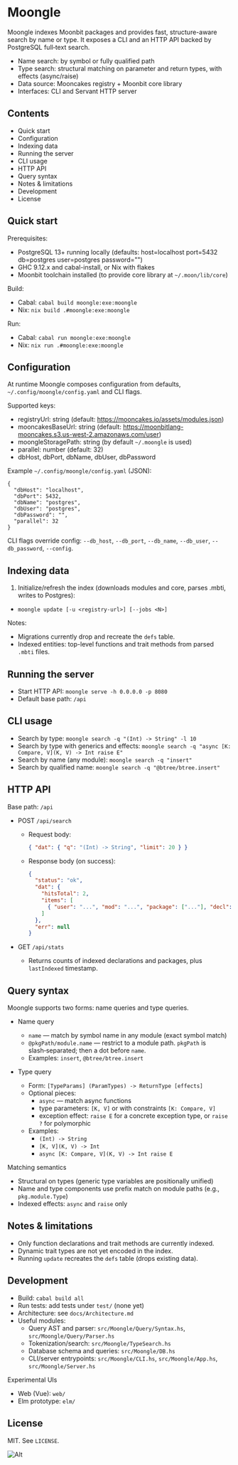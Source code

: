 # Moongle

Moongle indexes Moonbit packages and provides fast, structure-aware search by name or type. It exposes a CLI and an HTTP API backed by PostgreSQL full‑text search.

- Name search: by symbol or fully qualified path
- Type search: structural matching on parameter and return types, with effects (async/raise)
- Data source: Mooncakes registry + Moonbit core library
- Interfaces: CLI and Servant HTTP server

## Contents
- Quick start
- Configuration
- Indexing data
- Running the server
- CLI usage
- HTTP API
- Query syntax
- Notes & limitations
- Development
- License

## Quick start

Prerequisites:
- PostgreSQL 13+ running locally (defaults: host=localhost port=5432 db=postgres user=postgres password="")
- GHC 9.12.x and cabal-install, or Nix with flakes
- Moonbit toolchain installed (to provide core library at `~/.moon/lib/core`)

Build:
- Cabal: `cabal build moongle:exe:moongle`
- Nix: `nix build .#moongle:exe:moongle`

Run:
- Cabal: `cabal run moongle:exe:moongle`
- Nix: `nix run .#moongle:exe:moongle`

## Configuration

At runtime Moongle composes configuration from defaults, `~/.config/moongle/config.yaml` and CLI flags.

Supported keys:
- registryUrl: string (default: https://mooncakes.io/assets/modules.json)
- mooncakesBaseUrl: string (default: https://moonbitlang-mooncakes.s3.us-west-2.amazonaws.com/user)
- moongleStoragePath: string (by default `~/.moongle` is used)
- parallel: number (default: 32)
- dbHost, dbPort, dbName, dbUser, dbPassword

Example `~/.config/moongle/config.yaml` (JSON):
```
{
  "dbHost": "localhost",
  "dbPort": 5432,
  "dbName": "postgres",
  "dbUser": "postgres",
  "dbPassword": "",
  "parallel": 32
}
```
CLI flags override config: `--db_host`, `--db_port`, `--db_name`, `--db_user`, `--db_password`, `--config`.

## Indexing data

1) Initialize/refresh the index (downloads modules and core, parses .mbti, writes to Postgres):
- `moongle update [-u <registry-url>] [--jobs <N>]`

Notes:
- Migrations currently drop and recreate the `defs` table.
- Indexed entities: top-level functions and trait methods from parsed `.mbti` files.

## Running the server

- Start HTTP API: `moongle serve -h 0.0.0.0 -p 8080`
- Default base path: `/api`

## CLI usage

- Search by type: `moongle search -q "(Int) -> String" -l 10`
- Search by type with generics and effects: `moongle search -q "async [K: Compare, V](K, V) -> Int raise E"`
- Search by name (any module): `moongle search -q "insert"`
- Search by qualified name: `moongle search -q "@btree/btree.insert"`

## HTTP API

Base path: `/api`

- POST `/api/search`
  - Request body:
    ```json
    { "dat": { "q": "(Int) -> String", "limit": 20 } }
    ```
  - Response body (on success):
    ```json
    {
      "status": "ok",
      "dat": {
        "hitsTotal": 2,
        "items": [
          { "user": "...", "mod": "...", "package": ["..."], "decl": "fn sig", "score": 0 }
        ]
      },
      "err": null
    }
    ```

- GET `/api/stats`
  - Returns counts of indexed declarations and packages, plus `lastIndexed` timestamp.

## Query syntax

Moongle supports two forms: name queries and type queries.

- Name query
  - `name` — match by symbol name in any module (exact symbol match)
  - `@pkgPath/module.name` — restrict to a module path. `pkgPath` is slash‑separated; then a dot before `name`.
  - Examples: `insert`, `@btree/btree.insert`

- Type query
  - Form: `[TypeParams] (ParamTypes) -> ReturnType [effects]`
  - Optional pieces:
    - `async` — match async functions
    - type parameters: `[K, V]` or with constraints `[K: Compare, V]`
    - exception effect: `raise E` for a concrete exception type, or `raise ?` for polymorphic
  - Examples:
    - `(Int) -> String`
    - `[K, V](K, V) -> Int`
    - `async [K: Compare, V](K, V) -> Int raise E`

Matching semantics
- Structural on types (generic type variables are positionally unified)
- Name and type components use prefix match on module paths (e.g., `pkg.module.Type`)
- Indexed effects: `async` and `raise` only

## Notes & limitations
- Only function declarations and trait methods are currently indexed.
- Dynamic trait types are not yet encoded in the index.
- Running `update` recreates the `defs` table (drops existing data).

## Development

- Build: `cabal build all`
- Run tests: add tests under `test/` (none yet)
- Architecture: see `docs/Architecture.md`
- Useful modules:
  - Query AST and parser: `src/Moongle/Query/Syntax.hs`, `src/Moongle/Query/Parser.hs`
  - Tokenization/search: `src/Moongle/TypeSearch.hs`
  - Database schema and queries: `src/Moongle/DB.hs`
  - CLI/server entrypoints: `src/Moongle/CLI.hs`, `src/Moongle/App.hs`, `src/Moongle/Server.hs`

Experimental UIs
- Web (Vue): `web/`
- Elm prototype: `elm/`

## License
MIT. See `LICENSE`.

![Alt](https://repobeats.axiom.co/api/embed/1b89702cbea6a0cfd0b04409ed3abee5e8d0d2ec.svg "Repobeats analytics image")
